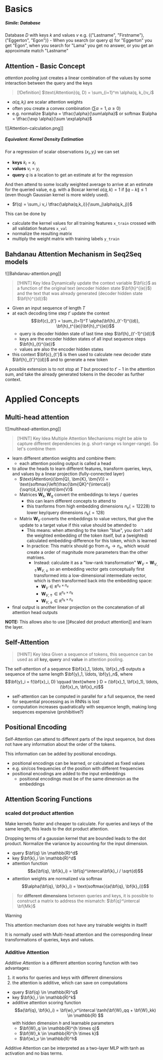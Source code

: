 # Basics
##### Simile: Database
Database $D$ with keys $k$ and values $v$ 
e.g. {("Lastname", "Firstname"), ("Eggerton", "Egon")} - When you search (or query $q$) for "Eggerton" you get "Egon", when you search for "Lama" you get no answer, or you get an approximate match "Lastname"

## Attention - Basic Concept

*attention pooling* just creates a linear combination of the values by some interaction between the query and the keys

>[!Definition]
>$\text{Attention}(q, D) = \sum_{i=1}^m \alpha(q, k_i)v_i$

- $\alpha(q, k_i)$ are scalar attention weights
- often you create a convex combination ($\sum \alpha = 1, \alpha \geq 0$)
- e.g. normalize $\alpha = \tfrac{\alpha}{\sum\alpha}$ or softmax $\alpha = \tfrac{\exp \alpha}{\sum \exp\alpha}$

![[Attention-calculation.png]]

##### Equivalent: Kernel Density Estimation
For a regression of scalar observations $(x_i, y_i)$ we can set
- **keys** $k_i = x_i$
- **values** $v_i = y_i$
- **query**  $q$ is a location to get an estimate at for the regression

And then attend to some locally weighted average to arrive at an estimate for the queried value, e.g. with a Boxcar kernel $\alpha(q,k) = 1 \text{ if } \|q-k\| \leq 1$ (even though Gaussian kernel is more widely used).
- $f(q) = \sum_i v_i \tfrac{\alpha(q,k_i)}{\sum_j\alpha(q,k_j)}$

This can be done by 
- calculate the kernel values for all training features `x_train` crossed with all validation features `x_val`
- normalize the resulting matrix
- multiply the weight matrix with training labels `y_train`

## Bahdanau Attention Mechanism in Seq2Seq models
![[Bahdanau-attention.png]]

> [!HINT] Key Idea
> Dynamically update the context variable $\bf{c}$ as a function of the original text (encoder hidden state $\bf{h}^{(e)}$) and the text that was already generated (decoder hidden state $\bf{h}^{(d)}$)

- Given an input sequence of length $T$
- at each decoding time step $t'$ update the context $$\bf{c}_{t'} = \sum_{t=1}^T \alpha(\bf{h}_{t'-1}^{(d)}, \bf{h}_t^{(e)}\bf{h}_t^{(e)}$$
	- query is decoder hidden state of last time step $\bf{h}_{t'-1}^{(d)}$
	- keys are the encoder hidden states of all input sequence steps $\bf{h}_{t}^{(e)}$
	- values are also the encoder hidden states
- this context $\bf{c}_{t'}$ is then used to calculate new decoder state $\bf{h}_{t'}^{(d)}$ and to generate a new token

A possible extension is to not stop at $T$ but proceed to $t'-1$ in the attention sum, and take the already generated tokens in the decoder as further context.

# Applied Concepts

## Multi-head attention

![[multihead-attention.png]]

> [!HINT] Key Idea
> Multiple Attention Mechanisms might be able to capture different dependencies (e.g. short-range vs longer-range). So let's combine them

- learn different attention weights and combine them:
	- each attention pooling output is called a head
- to allow the heads to learn different features, transform queries, keys, and values by a linear projection (fully-connected layer) 
	- $\text{Attention}(\bm{Q}, \bm{K}, \bm{V}) = \text{softmax}\left(\frac{\bm{QK}^{\intercal}}{\sqrt{d_k}}\right)\bm{V}$
	- Matrices $\bm{W}_k, \bm{W}_q$ convert the embeddings to keys / queries
		- this can learn different concepts to attend to
		- this tranforms from high embedding dimensions $n_e (=12228)$ to lower key/query dimensions $n_k (=128)$ 
	- Matrix $\bm{W}_V$ converts the embeddings to value vectors, that give the update to a target value if this value should be attended to
		- This means: when attending to the token "blue", you don't add the weighted embedding of the token itself, but a (weighted) calculated embedding-difference for this token, which is learned
		- In practice: This matrix should go from $n_e \rightarrow n_e$, which would create a order of magnitude more parameters than the other matrixes.
			- Instead: calculate it as a "low-rank transformation"  $\bm{W}_V = \bm{W}_{V,\uparrow}\bm{W}_{V,\downarrow}$  so an embedding vector gets conceptually first transformed into a low-dimensional intermediate vector, which is then transformed back into the embedding space:
				- $\bm{W}_V \in \mathtt{R}^{n_e \times n_e}$
				- $\bm{W}_{V,\uparrow} \in \mathtt{R}^{n_e \times n_k}$
				- $\bm{W}_{V,\downarrow} \in \mathtt{R}^{n_k \times n_e}$
- final output is another linear projection on the concatenation of all attention head outputs

**NOTE:** This allows also to use [[#scaled dot product attention]] and learn the layer.

## Self-Attention

> [!HINT] Key Idea
> Given a sequence of tokens, this sequence can be used as all **key, query** and **value** in attention pooling.

The self-attention of a sequence $\bf{x}_1, \ldots, \bf{x}_n$ outputs a sequence of the same length $\bf{y}_1, \ldots, \bf{y}_n$, where $$\bf{y}_i = f(\bf{x}_i, D) \qquad \text{where } D = (\bf{x}_1, \bf{x}_1), \ldots, (\bf{x}_n, \bf{x}_n)$$
- self-attention can be computed in parallel for a full sequence, the need for sequential processing as in RNNs is lost
- computation increases quadratically with sequence length, making long sequences expensive (prohibitive?)

## Positional Encoding

Self-Attention can attend to different parts of the input sequence, but does not have any information about the order of the tokens.

This information can be added by positional encodings.
- positional encodings can be learned, or calculated as fixed values
- e.g. sin/cos frequencies of the position with different frequencies
- positional encodings are added to the input embeddings
	- positional encodings must be of the same dimension as the embeddings


## Attention Scoring Functions
### scaled dot product attention

Make kernels faster and cheaper to calculate. For queries and keys of the same length, this leads to the dot product attention.

Dropping terms of a gaussian kernel that are bounded leads to the dot product. Normalize the variance by accounting for the input dimension. 
- query $\bf{q} \in \mathbb{R}^d$
- key $\bf{k}_i \in \mathbb{R}^d$
- attention function $$a(\bf{q}, \bf{k}_i) = \bf{q}^\intercal\bf{k}_i / \sqrt{d}$$
- attention weights are normalized via softmax $$\alpha(\bf{q}, \bf{k}_i) = \text{softmax}(a(\bf{q}, \bf{k}_i))$$
> for **different dimensions** between queries and keys, it is possible to construct a matrix to address the mismatch: $\bf{q}^\intercal \bf{Mk}$

> [!WARNING]
> This attention mechanism does not have any trainable weights in itself!
> 
> It is normally used with Multi-head attention and the corresponding linear transformations of queries, keys and values.


### Additive Attention

*Additive Attention* is a different attention scoring function with two advantages:
1. it works for queries and keys with different dimensions
2. the attention is additive, which can save on computations

- query $\bf{q} \in \mathbb{R}^q$
- key $\bf{k}_i \in \mathbb{R}^k$
- additive attention scoring function $$a(\bf{q}, \bf{k}_i) = \bf{w}_v^\intercal \tanh(\bf{W}_qq + \bf{W}_kk) \in \mathbb{R} $$ with hidden dimension $h$ and learnable parameters
	- $\bf{W}_q \in \mathbb{R}^{h \times q}$
	- $\bf{W}_k \in \mathbb{R}^{h \times k}$
	- $\bf{w}_v \in \mathbb{R}^h$

Additive Attention can be interpreted as a two-layer MLP with tanh as activation and no bias terms.
